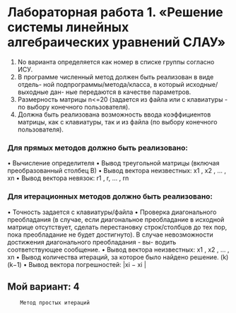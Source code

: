 # Лабораторная работа 1. «Решение системы линейных алгебраических уравнений СЛАУ»


1. No варианта определяется как номер в списке группы согласно ИСУ.
2. В программе численный метод должен быть реализован в виде отдель-
   ной подпрограммы/метода/класса, в который исходные/выходные дан-
   ные передаются в качестве параметров.
3. Размерность матрицы n<=20 (задается из файла или с клавиатуры - по
   выбору конечного пользователя).
4. Должна быть реализована возможность ввода коэффициентов матрицы,
   как с клавиатуры, так и из файла (по выбору конечного пользователя).

### Для прямых методов должно быть реализовано:
   • Вычисление определителя
   • Вывод треугольной матрицы (включая преобразованный столбец В)
   • Вывод вектора неизвестных: x1 , x2 , ... , xn
   • Вывод вектора невязок: r1 , r, ... , rn

### Для итерационных методов должно быть реализовано:
   • Точность задается с клавиатуры/файла
   • Проверка диагонального преобладания (в случае, если диагональное
   преобладание в исходной матрице отсутствует, сделать перестановку
   строк/столбцов до тех пор, пока преобладание не будет достигнуто). В
   случае невозможности достижения диагонального преобладания - вы-
   водить соответствующее сообщение.
   • Вывод вектора неизвестных: x1 , x2 , ... , xn
   • Вывод количества итераций, за которое было найдено решение.
   (k)
   (k−1)
   • Вывод вектора погрешностей: |xi
   − xi
   |


## Мой вариант: 4

        Метод простых итераций